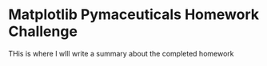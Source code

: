 # Matplotlib Pymaceuticals Homework Challenge

THis is where I wlll write a summary about the completed homework

